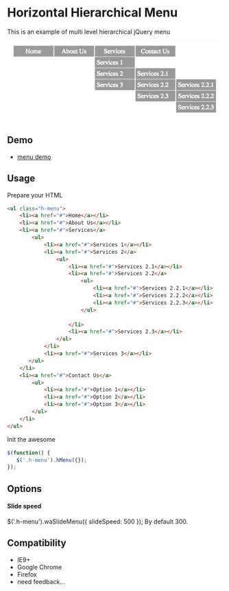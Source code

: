 # Horizontal Hierarchical Menu

This is an example of multi level hierarchical jQuery menu


![Simple Horizontal Hierarchical Menu](hierarchical_menu.png)



## Demo

 - [menu demo](http://yuliyawebdevelopment.com/demos/hierarchical-menu/)

## Usage

Prepare your HTML

```html
<ul class="h-menu">
	<li><a href="#">Home</a></li>
    <li><a href="#">About Us</a></li>
    <li><a href="#">Services</a>
    	<ul>
        	<li><a href="#">Services 1</a></li>
            <li><a href="#">Services 2</a>
                <ul>
                    <li><a href="#">Services 2.1</a></li>
                    <li><a href="#">Services 2.2</a>
                        <ul>
                            <li><a href="#">Services 2.2.1</a></li>
                            <li><a href="#">Services 2.2.2</a></li>
                            <li><a href="#">Services 2.2.3</a></li>
                        </ul> 
                    
                    </li>
                    <li><a href="#">Services 2.3</a></li>
                </ul> 
            </li>
            <li><a href="#">Services 3</a></li>
       </ul>    
    </li>
    <li><a href="#">Contact Us</a>
        <ul>
        	<li><a href="#">Option 1</a></li>
            <li><a href="#">Option 2</a></li>
            <li><a href="#">Option 3</a></li>  
        </ul>
    </li>  
</ul>
```

Init the awesome

```javascript
$(function() {
   $('.h-menu').hMenu({});
});
```

## Options

#### Slide speed

$('.h-menu').waSlideMenu({
    slideSpeed: 500
});
By default 300.


## Compatibility

* IE9+
* Google Chrome
* Firefox
* need feedback...

